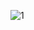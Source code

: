 

![1](https://user-images.githubusercontent.com/75543356/120913670-4f897000-c6cb-11eb-9e1f-5a4a75c0e51c.png)
